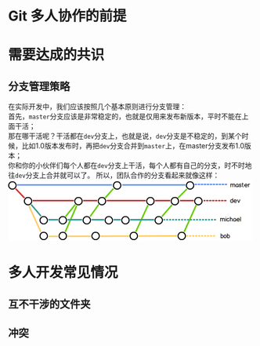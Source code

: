 # Git 多人协作的前提

# 需要达成的共识
## 分支管理策略
在实际开发中，我们应该按照几个基本原则进行分支管理：  
首先，`master`分支应该是非常稳定的，也就是仅用来发布新版本，平时不能在上面干活；  
那在哪干活呢？干活都在`dev`分支上，也就是说，`dev`分支是不稳定的，到某个时候，比如1.0版本发布时，再把`dev`分支合并到`master`上，在master分支发布1.0版本；  
你和你的小伙伴们每个人都在`dev`分支上干活，每个人都有自己的分支，时不时地往`dev`分支上合并就可以了。
所以，团队合作的分支看起来就像这样：  
![团队分支](cache/团队分支.png)


# 多人开发常见情况
## 互不干涉的文件夹
## 冲突